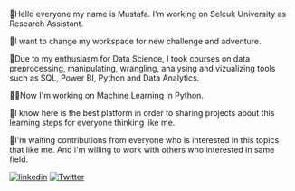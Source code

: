 :man:Hello everyone my name is Mustafa. I'm working on Selcuk University as Research Assistant. 

:rocket:I want to change my workspace for new challenge and adventure.

:1st_place_medal:Due to my enthusiasm for Data Science, I took courses on data preprocessing, manipulating, wrangling, analysing and vizualizing tools such as SQL, Power BI, Python and Data Analytics.

:technologist:Now I'm working on Machine Learning in Python. 

:100:I know here is the best platform in order to sharing projects about this learning steps for everyone thinking like me.

:mega:I'm waiting contributions from everyone who is interested in this topics that like me. And i'm willing to work with others who interested in same field.

[![linkedin](https://img.shields.io/badge/LinkedIn-0077B5?style=for-the-badge&logo=linkedin&logoColor=white)](https://www.linkedin.com/in/mustafa1ay/)
                                                                                    [![Twitter](https://img.shields.io/badge/Twitter-1DA1F2?style=for-the-badge&logo=twitter&logoColor=white)](https://twitter.com/mustafa1ay)
                                                                                    
                                                                                    


